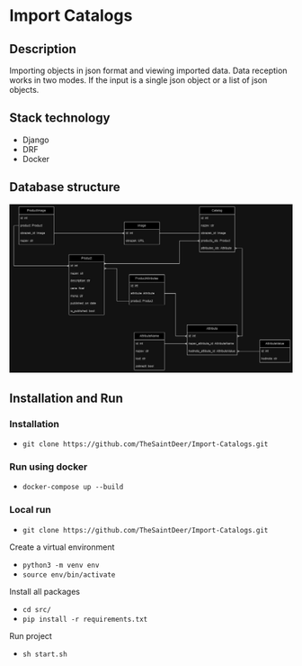 # Import Catalogs
## Description
Importing objects in json format and viewing imported data.
Data reception works in two modes. If the input is a single json object or a list of json objects.

## Stack technology
- Django
- DRF
- Docker

## Database structure
<img src="db_structure.jpg" alt="drawing" width="900"/>

## Installation and Run
### Installation
- `git clone https://github.com/TheSaintDeer/Import-Catalogs.git `

### Run using docker
- `docker-compose up --build`

### Local run
- `git clone https://github.com/TheSaintDeer/Import-Catalogs.git `

Create a virtual environment
- `python3 -m venv env`
- `source env/bin/activate`

Install all packages
- `cd src/`
- `pip install -r requirements.txt`

Run project
- `sh start.sh`
